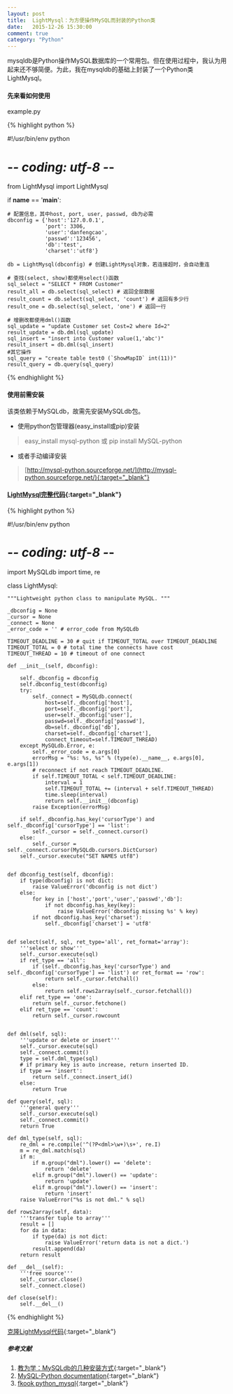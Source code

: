 ```yaml
---
layout: post
title:  LightMysql：为方便操作MySQL而封装的Python类
date:   2015-12-26 15:30:00
comment: true
category: "Python"
---
```


mysqldb是Python操作MySQL数据库的一个常用包。但在使用过程中，我认为用起来还不够简便。为此，我在mysqldb的基础上封装了一个Python类LightMysql。

#### 先来看如何使用

example.py

{% highlight python %}

#!/usr/bin/env python
# -*- coding: utf-8 -*-

from LightMysql import LightMysql

if __name__ == '__main__':

    # 配置信息，其中host, port, user, passwd, db为必需
    dbconfig = {'host':'127.0.0.1',
                'port': 3306,
                'user':'danfengcao',
                'passwd':'123456',
                'db':'test',
                'charset':'utf8'}

    db = LightMysql(dbconfig) # 创建LightMysql对象，若连接超时，会自动重连

    # 查找(select, show)都使用select()函数
    sql_select = "SELECT * FROM Customer"
    result_all = db.select(sql_select) # 返回全部数据
    result_count = db.select(sql_select, 'count') # 返回有多少行
    result_one = db.select(sql_select, 'one') # 返回一行

    # 增删改都使用dml()函数
    sql_update = "update Customer set Cost=2 where Id=2"
    result_update = db.dml(sql_update)
    sql_insert = "insert into Customer value(1,'abc')"
    result_insert = db.dml(sql_insert)
    #其它操作
    sql_query = "create table test0 (`ShowMapID` int(11))"
    result_query = db.query(sql_query)

{% endhighlight %}


#### 使用前需安装

该类依赖于MySQLdb，故需先安装MySQLdb包。

* 使用python包管理器(easy_install或pip)安装

> easy_install mysql-python 或 pip install MySQL-python

* 或者手动编译安装

> [http://mysql-python.sourceforge.net/](http://mysql-python.sourceforge.net/){:target="_blank"}


#### [LightMysql完整代码](https://github.com/danfengcao/LightMyPy){:target="_blank"}

{% highlight python %}

#!/usr/bin/env python
# -*- coding: utf-8 -*-

import MySQLdb
import time, re

class LightMysql:

    """Lightweight python class to manipulate MySQL. """

    _dbconfig = None
    _cursor = None
    _connect = None
    _error_code = '' # error_code from MySQLdb

    TIMEOUT_DEADLINE = 30 # quit if TIMEOUT_TOTAL over TIMEOUT_DEADLINE
    TIMEOUT_TOTAL = 0 # total time the connects have cost
    TIMEOUT_THREAD = 10 # timeout of one connect

    def __init__(self, dbconfig):

        self._dbconfig = dbconfig
        self.dbconfig_test(dbconfig)
        try:
            self._connect = MySQLdb.connect(
                host=self._dbconfig['host'],
                port=self._dbconfig['port'],
                user=self._dbconfig['user'],
                passwd=self._dbconfig['passwd'],
                db=self._dbconfig['db'],
                charset=self._dbconfig['charset'],
                connect_timeout=self.TIMEOUT_THREAD)
        except MySQLdb.Error, e:
            self._error_code = e.args[0]
            errorMsg = "%s: %s, %s" % (type(e).__name__, e.args[0], e.args[1])
            # reconnect if not reach TIMEOUT_DEADLINE.
            if self.TIMEOUT_TOTAL < self.TIMEOUT_DEADLINE:
                interval = 1
                self.TIMEOUT_TOTAL += (interval + self.TIMEOUT_THREAD)
                time.sleep(interval)
                return self.__init__(dbconfig)
            raise Exception(errorMsg)

        if self._dbconfig.has_key('cursorType') and self._dbconfig['cursorType'] == 'list':
            self._cursor = self._connect.cursor()
        else:
            self._cursor = self._connect.cursor(MySQLdb.cursors.DictCursor)
        self._cursor.execute("SET NAMES utf8")


    def dbconfig_test(self, dbconfig):
        if type(dbconfig) is not dict:
            raise ValueError('dbconfig is not dict')
        else:
            for key in ['host','port','user','passwd','db']:
                if not dbconfig.has_key(key):
                    raise ValueError('dbconfig missing %s' % key)
            if not dbconfig.has_key('charset'):
                self._dbconfig['charset'] = 'utf8'


    def select(self, sql, ret_type='all', ret_format='array'):
        '''select or show'''
        self._cursor.execute(sql)
        if ret_type == 'all':
            if (self._dbconfig.has_key('cursorType') and self._dbconfig['cursorType'] == 'list') or ret_format == 'row':
                return self._cursor.fetchall()
            else:
                return self.rows2array(self._cursor.fetchall())
        elif ret_type == 'one':
            return self._cursor.fetchone()
        elif ret_type == 'count':
            return self._cursor.rowcount


    def dml(self, sql):
        '''update or delete or insert'''
        self._cursor.execute(sql)
        self._connect.commit()
        type = self.dml_type(sql)
        # if primary key is auto increase, return inserted ID.
        if type == 'insert':
            return self._connect.insert_id()
        else:
            return True

    def query(self, sql):
        '''general query'''
        self._cursor.execute(sql)
        self._connect.commit()
        return True

    def dml_type(self, sql):
        re_dml = re.compile('^(?P<dml>\w+)\s+', re.I)
        m = re_dml.match(sql)
        if m:
            if m.group("dml").lower() == 'delete':
                return 'delete'
            elif m.group("dml").lower() == 'update':
                return 'update'
            elif m.group("dml").lower() == 'insert':
                return 'insert'
        raise ValueError("%s is not dml." % sql)

    def rows2array(self, data):
        '''transfer tuple to array'''
        result = []
        for da in data:
            if type(da) is not dict:
                raise ValueError('return data is not a dict.')
            result.append(da)
        return result

    def __del__(self):
        '''free source'''
        self._cursor.close()
        self._connect.close()

    def close(self):
        self.__del__()

{% endhighlight %}

[克隆LightMysql代码](https://github.com/danfengcao/LightMyPy){:target="_blank"}

##### 参考文献

1. [教为学：MySQLdb的几种安装方式](http://www.cnblogs.com/jiaoweixue/archive/2013/05/26/3099537.html?utm_source=tuicool&utm_medium=referral){:target="_blank"}
2. [MySQL-Python documentation](http://mysql-python.sourceforge.net/){:target="_blank"}
3. [fkook python_mysql](https://github.com/fkook/python_mysql/blob/master/python_mysql.py){:target="_blank"}
